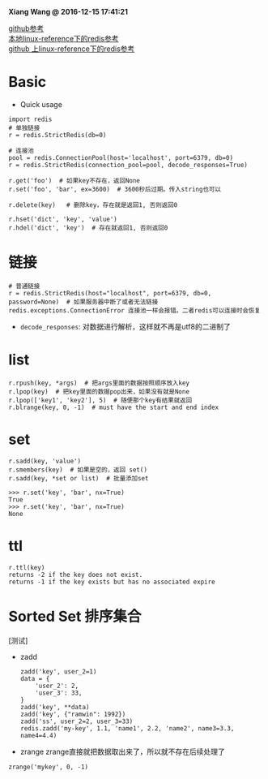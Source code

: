 **Xiang Wang @ 2016-12-15 17:41:21**

[github参考](https://github.com/andymccurdy/redis-py)  
[本地linux-reference下的redis参考](../linux-reference/redis.md)  
[github 上linux-reference下的redis参考](https://github.com/ramwin/linux-reference/blob/master/redis.md)  

# Basic
* Quick usage
```
import redis
# 单独链接
r = redis.StrictRedis(db=0)

# 连接池
pool = redis.ConnectionPool(host='localhost', port=6379, db=0)
r = redis.StrictRedis(connection_pool=pool, decode_responses=True)

r.get('foo')  # 如果key不存在，返回None
r.set('foo', 'bar', ex=3600)  # 3600秒后过期。传入string也可以

r.delete(key)   # 删除key，存在就是返回1, 否则返回0

r.hset('dict', 'key', 'value')
r.hdel('dict', 'key')  # 存在就返回1, 否则返回0
```

# 链接
```
# 普通链接
r = redis.StrictRedis(host="localhost", port=6379, db=0, password=None)  # 如果服务器中断了或者无法链接 redis.exceptions.ConnectionError 连接池一样会报错。二者redis可以连接时会恢复
```
* `decode_responses`: 对数据进行解析，这样就不再是utf8的二进制了

# list
```
r.rpush(key, *args)  # 把args里面的数据按照顺序放入key
r.lpop(key)  # 把key里面的数据pop出来，如果没有就是None
r.lpop(['key1', 'key2'], 5)  # 随便那个key有结果就返回
r.blrange(key, 0, -1)  # must have the start and end index
```

# set
```
r.sadd(key, 'value')
r.smembers(key)  # 如果是空的，返回 set()
r.sadd(key, *set or list)  # 批量添加set

>>> r.set('key', 'bar', nx=True)
True
>>> r.set('key', 'bar', nx=True)
None
```

# ttl
```
r.ttl(key)
returns -2 if the key does not exist.
returns -1 if the key exists but has no associated expire
```

# Sorted Set 排序集合
[测试]
* zadd
    ```
    zadd('key', user_2=1)
    data = {
        'user_2': 2,
        'user_3': 33,
    }
    zadd('key', **data)
    zadd('key', {"ramwin": 1992})
    zadd('ss', user_2=2, user_3=33)
    redis.zadd('my-key', 1.1, 'name1', 2.2, 'name2', name3=3.3, name4=4.4)
    ```
* zrange
zrange直接就把数据取出来了，所以就不存在后续处理了
```
zrange('mykey', 0, -1)
```
